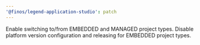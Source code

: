 ```yaml
---
'@finos/legend-application-studio': patch
---
```


Enable switching to/from EMBEDDED and MANAGED project types. Disable platform version configuration and releasing for EMBEDDED project types. 
